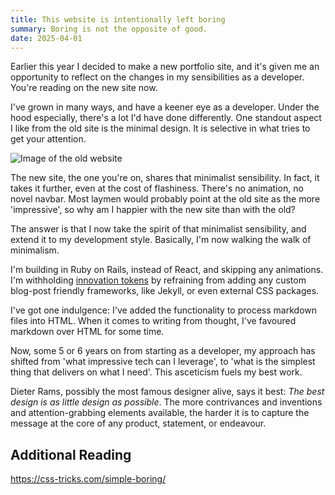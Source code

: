 ```yaml
---
title: This website is intentionally left boring
summary: Boring is not the opposite of good.
date: 2025-04-01
---
```


Earlier this year I decided to make a new portfolio site, and it's given me an opportunity to reflect on the changes in my sensibilities as a developer. You're reading on the new site now.

I've grown in many ways, and have a keener eye as a developer. Under the hood especially, there's a lot I'd have done differently. One standout aspect I like from the old site is the minimal design. It is selective in what tries to get your attention.

![Image of the old website](old_portfolio_screenshot.png "The old portfolio")

The new site, the one you're on, shares that minimalist sensibility. In fact, it takes it further, even at the cost of flashiness. There's no animation, no novel navbar. Most laymen would probably point at the old site as the more 'impressive', so why am I happier with the new site than with the old?

The answer is that I now take the spirit of that minimalist sensibility, and extend it to my development style. Basically, I'm now walking the walk of minimalism.

I'm building in Ruby on Rails, instead of React, and skipping any animations. I'm withholding [innovation tokens](https://mcfunley.com/choose-boring-technology) by refraining from adding any custom blog-post friendly frameworks, like Jekyll, or even external CSS packages.

I've got one indulgence: I've added the functionality to process markdown files into HTML. When it comes to writing from thought, I've favoured markdown over HTML for some time.

Now, some 5 or 6 years on from starting as a developer, my approach has shifted from 'what impressive tech can I leverage', to 'what is the simplest thing that delivers on what I need'. This asceticism fuels my best work.

Dieter Rams, possibly the most famous designer alive, says it best: *The best design is as little design as possible*. The more contrivances and inventions and attention-grabbing elements available, the harder it is to capture the message at the core of any product, statement, or endeavour. 


## Additional Reading

https://css-tricks.com/simple-boring/